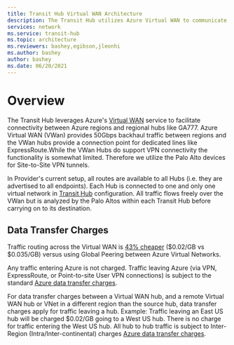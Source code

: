 ```yaml
---
title: Transit Hub Virtual WAN Architecture
description: The Transit Hub utilizes Azure Virtual WAN to communicate between Azure regions and to connect to regional hubs.
services: network
ms.service: transit-hub
ms.topic: architecture
ms.reviewers: bashey,egibson,jleonhi
ms.author: bashey
author: bashey
ms.date: 06/20/2021
---
```


# Overview

The Transit Hub leverages Azure's [Virtual WAN](https://docs.microsoft.com/en-us/azure/virtual-wan/virtual-wan-about) service to facilitate connectivity between Azure regions and regional hubs like GA777. Azure Virtual WAN (VWan) provides 50Gbps backhaul traffic between regions and the VWan hubs provide a connection point for dedicated lines like ExpressRoute.While the VWan Hubs do support VPN connectivity the functionality is somewhat limited. Therefore we utilize the Palo Alto devices for Site-to-Site VPN tunnels.

In Provider's current setup, all routes are available to all Hubs (i.e. they are advertised to all endpoints). Each Hub is connected to one and only one virtual network in [Transit Hub](architecture-firewalls.md) configuration. All traffic flows freely over the VWan but is analyzed by the Palo Altos within each Transit Hub before carrying on to its destination.

## Data Transfer Charges

Traffic routing across the Virtual WAN is [43% cheaper](https://azure.microsoft.com/en-us/pricing/details/virtual-network/) ($0.02/GB vs $0.035/GB) versus using Global Peering between Azure Virtual Networks.

Any traffic entering Azure is not charged. Traffic leaving Azure (via VPN, ExpressRoute, or Point-to-site User VPN connections) is subject to the standard [Azure data transfer charges](https://azure.microsoft.com/pricing/details/bandwidth/).

For data transfer charges between a Virtual WAN hub, and a remote Virtual WAN hub or VNet in a different region than the source hub, data transfer charges apply for traffic leaving a hub. Example: Traffic leaving an East US hub will be charged $0.02/GB going to a West US hub. There is no charge for traffic entering the West US hub. All hub to hub traffic is subject to Inter-Region (Intra/Inter-continental) charges [Azure data transfer charges](https://azure.microsoft.com/pricing/details/bandwidth/).
